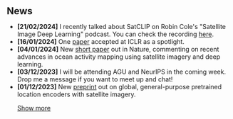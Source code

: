 <h1 id="news"></h1>

<h2 style="margin: 60px 0px 10px;">News</h2>

<ul>
<li><strong>[21/02/2024]</strong> I recently talked about SatCLIP on Robin Cole's "Satellite Image Deep Learning" podcast. You can check the recording <a href="https://www.satellite-image-deep-learning.com/p/location-embedding-with-satclip-with">here</a>.</li>
<li><strong>[16/01/2024]</strong> One <a href="https://arxiv.org/abs/2310.06743">paper</a> accepted at ICLR as a spotlight.</li>
<li><strong>[04/01/2024]</strong> New <a href="https://www.nature.com/articles/d41586-023-03983-7">short paper</a> out in Nature, commenting on recent advances in ocean activity mapping using satellite imagery and deep learning.</li>
<li><strong>[03/12/2023]</strong> I will be attending AGU and NeurIPS in the coming week. Drop me a message if you want to meet up and chat!</li>
<li><strong>[01/12/2023]</strong> New <a href="https://arxiv.org/abs/2311.17179">preprint</a> out on global, general-purpose pretrained location encoders with satellite imagery.</li>
  
<a href="javascript:toggle_vis('newsmore')">Show more</a>
<div id="newsmore" style="display:none"> 
  <li><strong>[11/10/2023]</strong> New <a href="https://arxiv.org/abs/2310.06743">preprint</a> out on geographic location encoding with neural networks.</li>
  <li><strong>[22/07/2023]</strong> I gave a lecture on <a href="https://www.youtube.com/watch?v=pOYEo2Gtw-c">AI for Transportation</a> at the virtual <a href="https://www.climatechange.ai">Climate Change AI</a> Summer School 2023.</li>
  <li><strong>[21/07/2023]</strong> I recently gave talks at MIT and NYU.</li>
  <li><strong>[27/01/2023]</strong> I recently gave talks at Harvard, USC, TU Berlin and the National Renewable Energy Laboratory (NREL).</li>
  <li><strong>[20/01/2023]</strong> One <a href="https://arxiv.org/abs/2111.10144">paper</a> accepted at AISTATS 2023.</li>
  <li><strong>[20/12/2022]</strong> I will be co-organizing the <a href="https://www.climatechange.ai/events/iclr2023">Tackling Climate Change with Machine Learning Workshop</a> at ICLR 2023. Check the website for our Call for Submissions and further information.</li>
  <li><strong>[24/10/2022]</strong> One <a href="https://arxiv.org/abs/2111.10144">paper</a> accepted to the <a href="https://www.climatechange.ai/events/neurips2022">Tackling Climate Change with Machine Learning Workshop</a> at NeurIPS 2022.</li>
  <li><strong>[07/07/2022]</strong> I will join <a href="https://www.microsoft.com/en-us/research/lab/microsoft-research-new-england">Microsoft Research New England</a> as a postdoc in fall!</li>
  <li><strong>[14/06/2022]</strong> New <a href="https://arxiv.org/abs/2205.08886">preprint</a> out on GANs for geospatial point patterns.</li>
  <li><strong>[01/12/2021]</strong> Two papers [<a href="https://arxiv.org/abs/2201.11192">1</a>, <a href="https://arxiv.org/abs/2109.15044">2</a>] accepted at AAAI 2022.</li>
  <li><strong>[17/09/2021]</strong> Our <a href="https://arxiv.org/abs/2111.02149">paper</a> "Deployment Optimization for Shared e-Mobility Systems with Multi-agent Deep Neural Search" has been accepted at IEEE Transactions on Intelligent Transportation Systems.</li>
  <li><strong>[05/08/2021]</strong> One <a href="https://arxiv.org/abs/2006.10461">paper</a> accepted to SIGSPATIAL 2021.</li>
</div>

</ul>